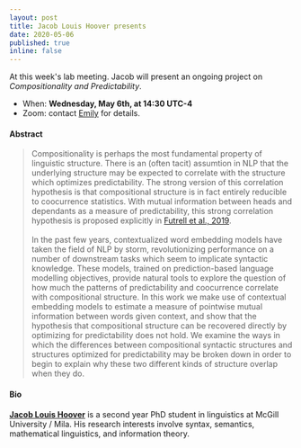 ```yaml
---
layout: post
title: Jacob Louis Hoover presents 
date: 2020-05-06
published: true
inline: false 
---
```


At this week's lab meeting. Jacob will present an ongoing project on *Compositionality and Predictability*.

- When: **Wednesday, May 6th, at 14:30 UTC-4**
- Zoom: contact [Emily](mailto:emily.goodwin@mail.mcgill.ca) for details.

#### Abstract 

<blockquote>
	Compositionality is perhaps the most fundamental property of linguistic structure. There is an (often tacit) assumtion in NLP that the underlying structure may be expected to correlate with the structure which optimizes predictability. The strong version of this correlation hypothesis is that compositional structure is in fact entirely reducible to coocurrence statistics. With mutual information between heads and dependants as a measure of predictability, this strong correlation hypothesis is proposed explicitly in <a href="https://doi.org/10.18653/v1/W19-7703">Futrell et al., 2019</a>.
<br/>
<br/>
	In the past few years, contextualized word embedding models have taken the field of NLP by storm, revolutionizing performance on a number of downstream tasks which seem to implicate syntactic knowledge. These models, trained on prediction-based language modelling objectives, provide natural tools to explore the question of how much the patterns of predictability and coocurrence correlate with compositional structure. In this work we make use of contextual embedding models to estimate a measure of pointwise mutual information between words given context, and show that the hypothesis that compositional structure can be recovered directly by optimizing for predictability does not hold.  We examine the ways in which the differences between compositional syntactic structures and structures optimized for predictability may be broken down in order to begin to explain why these two different kinds of structure overlap when they do.
</blockquote>

#### Bio 

[**Jacob Louis Hoover**](/people/hoover.jacob.louis) is a second year PhD student in linguistics at McGill University / Mila.  His research interests involve syntax, semantics, mathematical linguistics, and information theory.